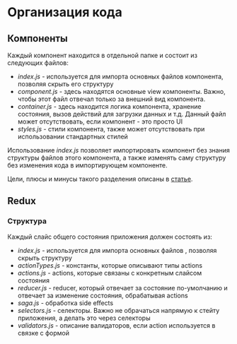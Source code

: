 # Организация кода

## Компоненты

Каждый компонент находится в отдельной папке и состоит из следующих файлов:
- _index.js_ - используется для импорта основных файлов компонента, позволяя скрыть его структуру
- _component.js_ - здесь находятся основные view компоненты. Важно, чтобы этот файл отвечал только за внешний вид компонента.  
- _container.js_ - здесь находится логика компонента, хранение состояния, вызов действий для загрузки данных и т.д. Данный файл может отсутствовать, если компонент - это просто UI
- _styles.js_ - стили компонента, также может отсутствовать при использовании стандартных стилей

Использование _index.js_ позволяет импортировать компонент без знания структуры файлов этого компонента, а также изменять саму структуру без изменения кода в импортирующем компоненте.

Цели, плюсы и минусы такого разделения описаны в [статье](https://medium.com/@dan_abramov/smart-and-dumb-components-7ca2f9a7c7d0).

## Redux

### Структура

Каждый слайс общего состояния приложения должен состоять из:
- _index.js_ - используется для импорта основных файлов , позволяя скрыть структуру
- _actionTypes.js_ - константы, которые описывают типы actions
- _actions.js_ - actions, которые связаны с конкретным слайсом состояния
- _reducer.js_ - reducer, который отвечает за состояние по-умолчанию и отвечает за изменение состояния, обрабатывая actions
- _saga.js_ - обработка side effects
- _selectors.js_ - селекторы. Важно не обрачаться напрямую к стейту приложения, а делать это через селекторы
- _validators.js_ - описание валидаторов, если action используется в связке с формой
